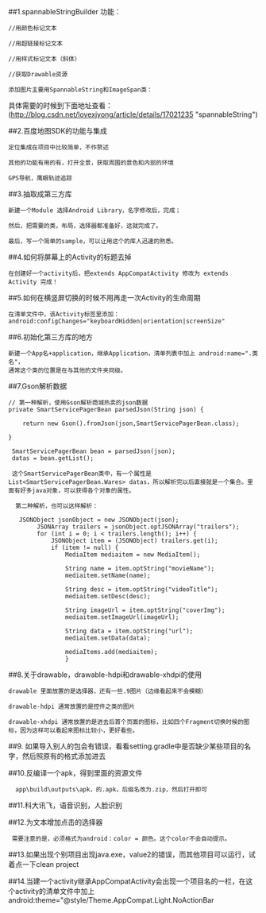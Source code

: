 ##1.spannableStringBuilder 功能：

    //用颜色标记文本

    //用超链接标记文本 

    //用样式标记文本（斜体）

    //获取Drawable资源

    添加图片主要用SpannableString和ImageSpan类：

具体需要的时候到下面地址查看：(http://blog.csdn.net/lovexjyong/article/details/17021235 "spannableString")

##2.百度地图SDK的功能与集成

    定位集成在项目中比较简单，不作赘述

    其他的功能有用的有，打开全景，获取周围的景色和内部的环境

    GPS导航，鹰眼轨迹追踪

##3.抽取成第三方库
    
    新建一个Module 选择Android Library，名字修改后，完成；

    然后，把需要的类，布局，选择器都准备好，这就完成了。

    最后，写一个简单的sample，可以让用这个的库人迅速的熟悉。  
    
##4.如何将屏幕上的Activity的标题去掉
   
    在创建好一个activity后，把extends AppCompatActivity 修改为 extends Activity 完成！
    
##5.如何在横竖屏切换的时候不用再走一次Activity的生命周期

    在清单文件中，该Activity标签里添加：
    android:configChanges="keyboardHidden|orientation|screenSize"

##6.初始化第三方库的地方

    新建一个App名+application，继承Application，清单列表中加上 android:name=".类名"，
    通常这个类的位置是在与其他的文件夹同级。
    
##7.Gson解析数据

    // 第一种解析，使用Gson解析商城热卖的json数据
    private SmartServicePagerBean parsedJson(String json) {

        return new Gson().fromJson(json,SmartServicePagerBean.class);

    }

     SmartServicePagerBean bean = parsedJson(json);
     datas = bean.getList();

     这个SmartServicePagerBean类中，有一个属性是List<SmartServicePagerBean.Wares> datas，所以解析完以后直接就是一个集合。里面有好多java对象，可以获得各个对象的属性。
     
      第二种解析，也可以这样解析：
     
       JSONObject jsonObject = new JSONObject(json);
            JSONArray trailers = jsonObject.optJSONArray("trailers");
            for (int i = 0; i < trailers.length(); i++) {
                JSONObject item = (JSONObject) trailers.get(i);
                if (item != null) {
                    MediaItem mediaitem = new MediaItem();

                    String name = item.optString("movieName");
                    mediaitem.setName(name);

                    String desc = item.optString("videoTitle");
                    mediaitem.setDesc(desc);

                    String imageUrl = item.optString("coverImg");
                    mediaitem.setImageUrl(imageUrl);

                    String data = item.optString("url");
                    mediaitem.setData(data);

                    mediaItems.add(mediaitem);
                    }
                
##8.关于drawable，drawable-hdpi和drawable-xhdpi的使用

    drawable 里面放置的是选择器，还有一些.9图片（边缘看起来不会模糊）

    drawable-hdpi 通常放置的是控件之类的图片

    drawable-xhdpi 通常放置的是进去后首个页面的图标，比如四个Fragment切换时候的图标，因为这样可以看起来图标比较小，更好看些。

##9.  如果导入别人的包会有错误，看看setting.gradle中是否缺少某些项目的名字，然后照原有的格式添加进去

##10.反编译一个apk，得到里面的资源文件

      app\build\outputs\apk，的.apk，后缀名改为.zip，然后打开即可
      
##11.科大讯飞，语音识别，人脸识别

##12.为文本增加点击的选择器

     需要注意的是，必须格式为android：color = 颜色。这个color不会自动提示。
     
##13.如果出现个别项目出现java.exe，value2的错误，而其他项目可以运行，试着点一下clean project

##14.当建一个activity继承AppCompatActivity会出现一个项目名的一栏，在这个activity的清单文件中加上android:theme="@style/Theme.AppCompat.Light.NoActionBar
